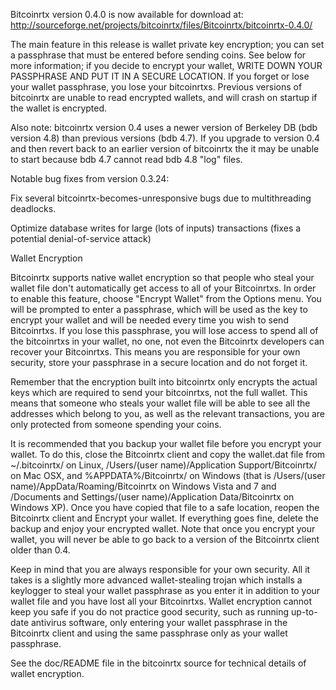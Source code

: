 Bitcoinrtx version 0.4.0 is now available for download at:
http://sourceforge.net/projects/bitcoinrtx/files/Bitcoinrtx/bitcoinrtx-0.4.0/

The main feature in this release is wallet private key encryption;
you can set a passphrase that must be entered before sending coins.
See below for more information; if you decide to encrypt your wallet,
WRITE DOWN YOUR PASSPHRASE AND PUT IT IN A SECURE LOCATION. If you
forget or lose your wallet passphrase, you lose your bitcoinrtxs.
Previous versions of bitcoinrtx are unable to read encrypted wallets,
and will crash on startup if the wallet is encrypted.

Also note: bitcoinrtx version 0.4 uses a newer version of Berkeley DB
(bdb version 4.8) than previous versions (bdb 4.7). If you upgrade
to version 0.4 and then revert back to an earlier version of bitcoinrtx
the it may be unable to start because bdb 4.7 cannot read bdb 4.8
"log" files.


Notable bug fixes from version 0.3.24:

Fix several bitcoinrtx-becomes-unresponsive bugs due to multithreading
deadlocks.

Optimize database writes for large (lots of inputs) transactions
(fixes a potential denial-of-service attack)


Wallet Encryption

Bitcoinrtx supports native wallet encryption so that people who steal your
wallet file don't automatically get access to all of your Bitcoinrtxs.
In order to enable this feature, choose "Encrypt Wallet" from the
Options menu.  You will be prompted to enter a passphrase, which
will be used as the key to encrypt your wallet and will be needed
every time you wish to send Bitcoinrtxs.  If you lose this passphrase,
you will lose access to spend all of the bitcoinrtxs in your wallet,
no one, not even the Bitcoinrtx developers can recover your Bitcoinrtxs.
This means you are responsible for your own security, store your
passphrase in a secure location and do not forget it.

Remember that the encryption built into bitcoinrtx only encrypts the
actual keys which are required to send your bitcoinrtxs, not the full
wallet.  This means that someone who steals your wallet file will
be able to see all the addresses which belong to you, as well as the
relevant transactions, you are only protected from someone spending
your coins.

It is recommended that you backup your wallet file before you
encrypt your wallet.  To do this, close the Bitcoinrtx client and
copy the wallet.dat file from ~/.bitcoinrtx/ on Linux, /Users/(user
name)/Application Support/Bitcoinrtx/ on Mac OSX, and %APPDATA%/Bitcoinrtx/
on Windows (that is /Users/(user name)/AppData/Roaming/Bitcoinrtx on
Windows Vista and 7 and /Documents and Settings/(user name)/Application
Data/Bitcoinrtx on Windows XP).  Once you have copied that file to a
safe location, reopen the Bitcoinrtx client and Encrypt your wallet.
If everything goes fine, delete the backup and enjoy your encrypted
wallet.  Note that once you encrypt your wallet, you will never be
able to go back to a version of the Bitcoinrtx client older than 0.4.

Keep in mind that you are always responsible for your own security.
All it takes is a slightly more advanced wallet-stealing trojan which
installs a keylogger to steal your wallet passphrase as you enter it
in addition to your wallet file and you have lost all your Bitcoinrtxs.
Wallet encryption cannot keep you safe if you do not practice
good security, such as running up-to-date antivirus software, only
entering your wallet passphrase in the Bitcoinrtx client and using the
same passphrase only as your wallet passphrase.

See the doc/README file in the bitcoinrtx source for technical details
of wallet encryption.

